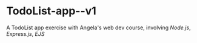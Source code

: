 # TodoList-app--v1
A TodoList app exercise with Angela's web dev course, involving <em>Node.js</em>, <em>Express.js</em>, <em>EJS</em>
